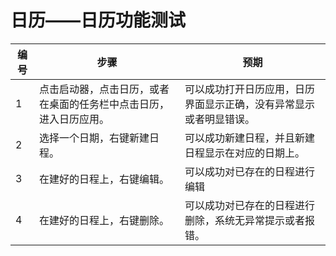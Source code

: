 # 日历——日历功能测试

| 编号 | 步骤                                               | 预期                               |
| ---- | --------------------------------------------------- | ---------------------------------- |
| 1 |点击启动器，点击日历，或者在桌面的任务栏中点击日历，进入日历应用。| 可以成功打开日历应用，日历界面显示正确，没有异常显示或者明显错误。|
| 2 | 选择一个日期，右键新建日程。 |可以成功新建日程，并且新建日程显示在对应的日期上。 |
| 3 |在建好的日程上，右键编辑。 | 可以成功对已存在的日程进行编辑 |
|  4  |在建好的日程上，右键删除。 | 可以成功对已存在的日程进行删除，系统无异常提示或者报错。 |